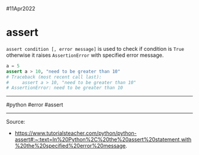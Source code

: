 #11Apr2022

# assert

`assert condition [, error message]` is used to check if condition is `True` otherwise it raises `AssertionError` with specified error message.

```python
a = 5
assert a > 10, "need to be greater than 10"
# Traceback (most recent call last):
#     assert a > 10, "need to be greater than 10"
# AssertionError: need to be greater than 10
```

---

#python #error #assert

---

Source:

- https://www.tutorialsteacher.com/python/python-assert#:~:text=In%20Python%2C%20the%20assert%20statement,with%20the%20specified%20error%20message.